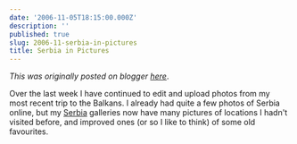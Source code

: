```yaml
---
date: '2006-11-05T18:15:00.000Z'
description: ''
published: true
slug: 2006-11-serbia-in-pictures
title: Serbia in Pictures
---
```


*This was originally posted on blogger [here](https://blog.balkanology.com/2006/11/serbia-in-pictures.html)*.

Over the last week I have continued to edit and upload photos from my most recent trip to the Balkans. I already had quite a few photos of Serbia online, but my <a href="http://www.pbase.com/alangrant/serbia">Serbia</a> galleries now have many pictures of locations I hadn't visited before, and improved ones (or so I like to think) of some old favourites.